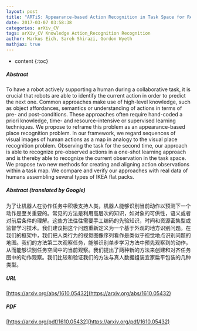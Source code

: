 ```yaml
---
layout: post
title: "ARTiS: Appearance-based Action Recognition in Task Space for Real-Time Human-Robot Collaboration"
date: 2017-03-07 03:58:38
categories: arXiv_CV
tags: arXiv_CV Knowledge Action_Recognition Recognition
author: Markus Eich, Sareh Shirazi, Gordon Wyeth
mathjax: true
---
```


* content
{:toc}

##### Abstract
To have a robot actively supporting a human during a collaborative task, it is crucial that robots are able to identify the current action in order to predict the next one. Common approaches make use of high-level knowledge, such as object affordances, semantics or understanding of actions in terms of pre- and post-conditions. These approaches often require hand-coded a priori knowledge, time- and resource-intensive or supervised learning techniques. We propose to reframe this problem as an appearance-based place recognition problem. In our framework, we regard sequences of visual images of human actions as a map in analogy to the visual place recognition problem. Observing the task for the second time, our approach is able to recognize pre-observed actions in a one-shot learning approach and is thereby able to recognize the current observation in the task space. We propose two new methods for creating and aligning action observations within a task map. We compare and verify our approaches with real data of humans assembling several types of IKEA flat packs.

##### Abstract (translated by Google)
为了让机器人在协作任务中积极支持人类，机器人能够识别当前动作以预测下一个动作是至关重要的。常见的方法是利用高层次的知识，如对象的可供性，语义或者对前后条件的理解。这些方法往往需要手工编码的先验知识，时间和资源密集型或监督学习技术。我们建议把这个问题重新定义为一个基于外观的地方识别问题。在我们的框架中，我们把人类行为的视觉图像序列看作是类似于视觉地点识别问题的地图。我们的方法第二次观察任务，能够识别单步学习方法中预先观察到的动作，从而能够识别任务空间中的当前观察。我们提出了两种新的方法来创建和对齐任务图中的动作观察。我们比较和验证我们的方法与真人数据组装宜家扁平包装的几种类型。

##### URL
[https://arxiv.org/abs/1610.05432](https://arxiv.org/abs/1610.05432)

##### PDF
[https://arxiv.org/pdf/1610.05432](https://arxiv.org/pdf/1610.05432)

